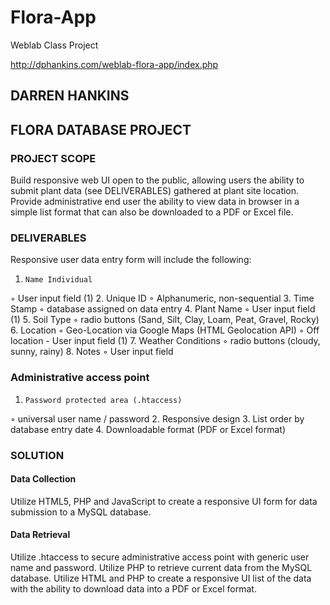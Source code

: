 # Flora-App
Weblab Class Project

http://dphankins.com/weblab-flora-app/index.php

## DARREN HANKINS

## FLORA DATABASE PROJECT

### PROJECT SCOPE
Build responsive web UI open to the public, allowing users the ability to submit plant data (see DELIVERABLES) gathered at plant site location. Provide administrative end user the ability to view data in browser in a simple list format that can also be downloaded to a PDF or Excel file.

### DELIVERABLES
Responsive user data entry form will include the following:
1.     Name Individual
◦      User input field (1)
2.     Unique ID
◦      Alphanumeric, non-sequential
3.     Time Stamp
◦      database assigned on data entry
4.     Plant Name
◦      User input field (1)
5.     Soil Type
◦      radio buttons (Sand, Silt, Clay, Loam, Peat, Gravel, Rocky)
6.     Location
◦      Geo-Location via Google Maps (HTML Geolocation API)
◦      Off location - User input field (1)
7.     Weather Conditions
◦      radio buttons (cloudy, sunny, rainy)
8.     Notes
◦      User input field
 
### Administrative access point

1.     Password protected area (.htaccess)
◦      universal user name / password
2.     Responsive design
3.     List order by database entry date
4.     Downloadable format (PDF or Excel format)
 
### SOLUTION
#### Data Collection
Utilize HTML5, PHP and JavaScript to create a responsive UI form for data submission to a MySQL database.
#### Data Retrieval 
Utilize .htaccess to secure administrative access point with generic user name and password. Utilize PHP to retrieve current data from the MySQL database. Utilize HTML and PHP to create a responsive UI list of the data with the ability to download data into a PDF or Excel format.

